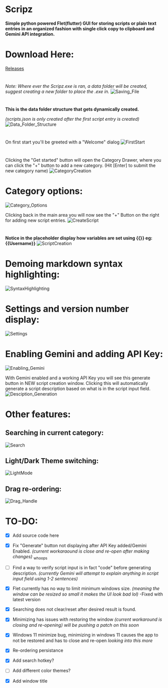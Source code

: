 # Scripz
**Simple python powered Flet(flutter) GUI for storing scripts or plain text entries in an organized fashion with single click copy to clipboard and Gemini API integration.**


# Download Here: 
[Releases](https://github.com/Christian-Boettcher/Scripz/releases/)

#

*Note: Where ever the Scripz.exe is ran, a data folder will be created, suggest creating a new folder to place the .exe in.*
![Saving_File](https://github.com/Christian-Boettcher/Scripz/assets/103608972/e5da2e3c-f424-489d-a79e-946ec25f5861)

#

**This is the data folder structure that gets dynamically created.**

*(scripts.json is only created after the first script entry is created)*
![Data_Folder_Structure](https://github.com/Christian-Boettcher/Scripz/assets/103608972/6559b710-3078-48d5-9f2e-b3d549b7775b)

#

On first start you'll be greeted with a "Welcome" dialog
![FirstStart](https://github.com/Christian-Boettcher/Scripz/assets/103608972/1c254d13-8a95-4a4a-863a-357862454e5e)

#

Clicking the "Get started" button will open the Category Drawer, where you can click the "+" button to add a new category. (Hit [Enter] to submit the new category name)
![CategoryCreation](https://github.com/Christian-Boettcher/Scripz/assets/103608972/c0152f72-4d29-48cc-8ede-dd8c1c9da654)

#

# Category options:
![Category_Options](https://github.com/Christian-Boettcher/Scripz/assets/103608972/7604444f-cd5e-42d0-86ba-e085bba20779)


Clicking back in the main area you will now see the "+" Button on the right for adding new script entries.
![CreateScript](https://github.com/Christian-Boettcher/Scripz/assets/103608972/df9cc1e2-1678-4389-b6b7-04d834fd76df)

#

**Notice in the placeholder display how variables are set using {{}} eg: {{Username}}**
![ScriptCreation](https://github.com/Christian-Boettcher/Scripz/assets/103608972/1d2c1ffd-cc49-41ed-bfdf-da12be26c689)

#

# Demoing markdown syntax highlighting:
![SyntaxHighlighting](https://github.com/Christian-Boettcher/Scripz/assets/103608972/ff0b3529-8707-49a9-ac0f-a69cc1d0b355)

#

# Settings and version number display:
![Settings](https://github.com/Christian-Boettcher/Scripz/assets/103608972/9673e124-4606-4ab4-84da-b5f1ee3ab9b9)


#

# Enabling Gemini and adding API Key:
![Enabling_Gemini](https://github.com/Christian-Boettcher/Scripz/assets/103608972/be95569a-9419-4241-971e-b4979e268349)


With Gemini enabled and a working API Key you will see this generate button in NEW script creation window. 
Clicking this will automatically generate a script description based on what is in the script input field.
![Desciption_Generation](https://github.com/Christian-Boettcher/Scripz/assets/103608972/c26a5cb8-98ff-4a21-a9db-dce1d3e98a06)

#

# Other features:
## Searching in current category:
![Search](https://github.com/Christian-Boettcher/Scripz/assets/103608972/579eb2fc-81ac-45de-9353-5607f56ae949)

## Light/Dark Theme switching:
![LightMode](https://github.com/Christian-Boettcher/Scripz/assets/103608972/e966fa8a-5f09-432a-98d9-184588ef9605)


## Drag re-ordering:
![Drag_Handle](https://github.com/Christian-Boettcher/Scripz/assets/103608972/8cd18e39-b13a-4545-ae9b-e0113ab77608)



# TO-DO:
- [x] Add source code here
- [x] Fix "Generate" button not displaying after API Key added/Gemini Enabled.
      *(current workaraound is close and re-open after making changes)* <sub>whoops</sub>

- [ ] Find a way to verify script input is in fact "code" before generating description. *(currently Gemini will attempt to explain anything in script input field using 1-2 sentences)*
- [x] Flet currently has no way to limit minimum windows size. *(meaning the window can be resized so small it makes the UI look bad lol)* -Fixed with latest version
- [x] Searching does not clear/reset after desired result is found.
- [x] Minimizing has issues with restoring the window *(current workaround is closing and re-opening)* *will be pushing a patch on this soon*
- [x] Windows 11 minimize bug, minimizing in windows 11 causes the app to not be restored and has to close and re-open *looking into this more*
- [x] Re-ordering persistance
- [x] Add search hotkey?
- [ ] Add different color themes?
- [x] Add window title
